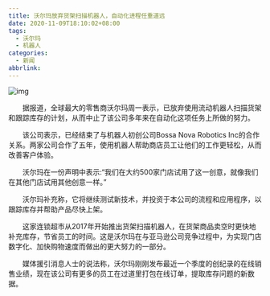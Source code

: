 ```yaml
---
title: 沃尔玛放弃货架扫描机器人，自动化进程任重道远
date: 2020-11-09T18:10:02+08:00
tags:
  - 沃尔玛
  - 机器人
categories:
  - 新闻
abbrlink:
---
```


![img](https://cdn.jsdelivr.net/gh/yakeing/Documentation@main/Hexo/images/ab08-kcieyvz7953776.jpg)

　　据报道，全球最大的零售商沃尔玛周一表示，已放弃使用流动机器人扫描货架和跟踪库存的计划，从而中止了该公司多年来在自动化这项任务上所做的努力。

　　该公司表示，已经结束了与机器人初创公司Bossa Nova Robotics Inc的合作关系。两家公司合作了五年，使用机器人帮助商店员工让他们的工作更轻松，从而改善客户体验。

　　沃尔玛在一份声明中表示:“我们在大约500家门店试用了这一创意，就像我们在其他门店试用其他创意一样。”

　　沃尔玛补充称，它将继续测试新技术，并投资于本公司的流程和应用程序，以跟踪库存并帮助产品尽快上架。

　　这家连锁超市从2017年开始推出货架扫描机器人，在货架商品卖空时更快地补充库存，节省员工的时间。这是沃尔玛在与亚马逊公司竞争过程中，为实现门店数字化、加快购物速度而做出的更大努力的一部分。

　　媒体援引消息人士的说法称，沃尔玛刚刚发布最近一个季度的创纪录的在线销售业绩，现在该公司有更多的员工在过道里打包在线订单，提取库存问题的新数据。